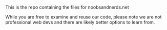 This is the repo containing the files for noobsandnerds.net

While you are free to examine and reuse our code, please note we are not professional web devs and there are likely better options to learn from.
